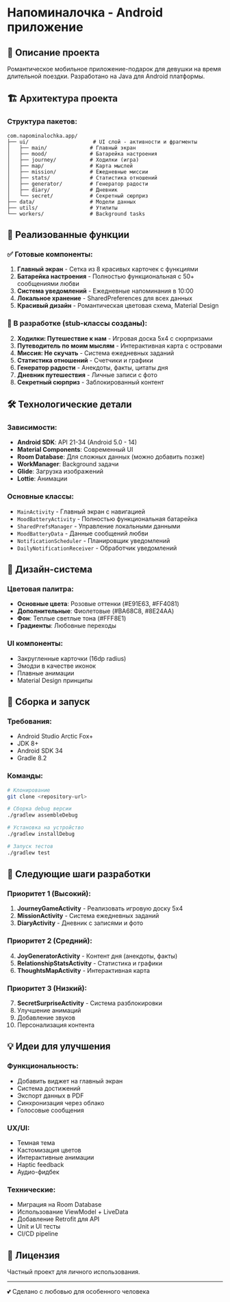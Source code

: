 # Напоминалочка - Android приложение

## 📱 Описание проекта
Романтическое мобильное приложение-подарок для девушки на время длительной поездки. Разработано на Java для Android платформы.

## 🏗️ Архитектура проекта

### Структура пакетов:
```
com.napominalochka.app/
├── ui/                     # UI слой - активности и фрагменты
│   ├── main/              # Главный экран
│   ├── mood/              # Батарейка настроения
│   ├── journey/           # Ходилки (игра)
│   ├── map/               # Карта мыслей
│   ├── mission/           # Ежедневные миссии
│   ├── stats/             # Статистика отношений
│   ├── generator/         # Генератор радости
│   ├── diary/             # Дневник
│   └── secret/            # Секретный сюрприз
├── data/                  # Модели данных
├── utils/                 # Утилиты
└── workers/               # Background tasks
```

## 🎯 Реализованные функции

### ✅ Готовые компоненты:
1. **Главный экран** - Сетка из 8 красивых карточек с функциями
2. **Батарейка настроения** - Полностью функциональная с 50+ сообщениями любви
3. **Система уведомлений** - Ежедневные напоминания в 10:00
4. **Локальное хранение** - SharedPreferences для всех данных
5. **Красивый дизайн** - Романтическая цветовая схема, Material Design

### 🚧 В разработке (stub-классы созданы):
2. **Ходилки: Путешествие к нам** - Игровая доска 5x4 с сюрпризами
3. **Путеводитель по моим мыслям** - Интерактивная карта с островами
4. **Миссия: Не скучать** - Система ежедневных заданий
5. **Статистика отношений** - Счетчики и графики
6. **Генератор радости** - Анекдоты, факты, цитаты дня
7. **Дневник путешествия** - Личные записи с фото
8. **Секретный сюрприз** - Заблокированный контент

## 🛠️ Технологические детали

### Зависимости:
- **Android SDK**: API 21-34 (Android 5.0 - 14)
- **Material Components**: Современный UI
- **Room Database**: Для сложных данных (можно добавить позже)
- **WorkManager**: Background задачи
- **Glide**: Загрузка изображений
- **Lottie**: Анимации

### Основные классы:
- `MainActivity` - Главный экран с навигацией
- `MoodBatteryActivity` - Полностью функциональная батарейка
- `SharedPrefsManager` - Управление локальными данными
- `MoodBatteryData` - Данные сообщений любви
- `NotificationScheduler` - Планировщик уведомлений
- `DailyNotificationReceiver` - Обработчик уведомлений

## 🎨 Дизайн-система

### Цветовая палитра:
- **Основные цвета**: Розовые оттенки (#E91E63, #FF4081)
- **Дополнительные**: Фиолетовые (#BA68C8, #8E24AA)
- **Фон**: Теплые светлые тона (#FFF8E1)
- **Градиенты**: Любовные переходы

### UI компоненты:
- Закругленные карточки (16dp radius)
- Эмодзи в качестве иконок
- Плавные анимации
- Material Design принципы

## 🚀 Сборка и запуск

### Требования:
- Android Studio Arctic Fox+
- JDK 8+
- Android SDK 34
- Gradle 8.2

### Команды:
```bash
# Клонирование
git clone <repository-url>

# Сборка debug версии
./gradlew assembleDebug

# Установка на устройство
./gradlew installDebug

# Запуск тестов
./gradlew test
```

## 📝 Следующие шаги разработки

### Приоритет 1 (Высокий):
1. **JourneyGameActivity** - Реализовать игровую доску 5x4
2. **MissionActivity** - Система ежедневных заданий
3. **DiaryActivity** - Дневник с записями и фото

### Приоритет 2 (Средний):
4. **JoyGeneratorActivity** - Контент дня (анекдоты, факты)
5. **RelationshipStatsActivity** - Статистика и графики
6. **ThoughtsMapActivity** - Интерактивная карта

### Приоритет 3 (Низкий):
7. **SecretSurpriseActivity** - Система разблокировки
8. Улучшение анимаций
9. Добавление звуков
10. Персонализация контента

## 💡 Идеи для улучшения

### Функциональность:
- Добавить виджет на главный экран
- Система достижений
- Экспорт данных в PDF
- Синхронизация через облако
- Голосовые сообщения

### UX/UI:
- Темная тема
- Кастомизация цветов
- Интерактивные анимации
- Haptic feedback
- Аудио-фидбек

### Технические:
- Миграция на Room Database
- Использование ViewModel + LiveData
- Добавление Retrofit для API
- Unit и UI тесты
- CI/CD pipeline

## 📄 Лицензия
Частный проект для личного использования.

---
💕 Сделано с любовью для особенного человека